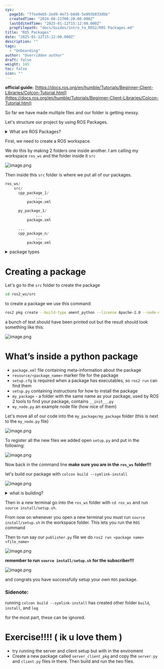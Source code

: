 ```yaml
---
sys:
  pageId: "7fea9eb5-2ed9-4e73-b6d6-5e093b833dbb"
  createdTime: "2024-08-21T00:28:00.000Z"
  lastEditedTime: "2025-01-12T15:12:00.000Z"
  propFilepath: "docs/Guides/intro_to_ROS2/ROS Packages.md"
title: "ROS Packages"
date: "2025-01-12T15:12:00.000Z"
description: ""
tags:
  - "Onboarding"
author: "Overridden author"
draft: false
weight: 145
toc: false
icon: ""
---
```


**official guide:** [https://docs.ros.org/en/humble/Tutorials/Beginner-Client-Libraries/Colcon-Tutorial.html](https://docs.ros.org/en/humble/Tutorials/Beginner-Client-Libraries/Colcon-Tutorial.html)

So far we have made multiple files and our folder is getting messy.

Let's structure our project by using ROS Packages.

<details>

<summary>What are ROS Packages?</summary>

ROS Packages are, as the name implies, packages of code that are highly sharable between ROS developers.

They consist of a folder, `package.xml` file, and source code

```python
      cpp_package_1/
		      ... imagine much code files here ..
          package.xml
```

</details>

First, we need to create a ROS workspace.

We do this by making 2 folders one inside another. I am calling my workspace `ros_ws` and the folder inside it `src`

![image.png](https://prod-files-secure.s3.us-west-2.amazonaws.com/d518164a-d88e-44d1-a4ee-3adb3bd8bce0/70706947-fd18-4537-a67b-e12946812d31/image.png?X-Amz-Algorithm=AWS4-HMAC-SHA256&X-Amz-Content-Sha256=UNSIGNED-PAYLOAD&X-Amz-Credential=ASIAZI2LB466SI2WIUPK%2F20250605%2Fus-west-2%2Fs3%2Faws4_request&X-Amz-Date=20250605T090952Z&X-Amz-Expires=3600&X-Amz-Security-Token=IQoJb3JpZ2luX2VjEGkaCXVzLXdlc3QtMiJHMEUCIFs2C66j9%2B8IWl5ttT7kaiHmimrfexSrW%2Fznxmaej5LWAiEAoYsjGyVe%2F1aTCtcyXDsmPgWdgWtpDUWgjB3QluNJLMAq%2FwMIQhAAGgw2Mzc0MjMxODM4MDUiDDKSlZZ%2FtmWv%2Bvm9jircA1KQLzYrPGwtRyTl3klAzxR04%2B0kFa%2F3SeLSJHkUlIHV0bQEXh%2B7URk6Tj5Anpn3rpyTle4TqEcmfEwDToC1M3bhUZ7ySVDmCVzvQR6QYG3YgtoW1dtyBgYNHYDA763Ew6eF8zmENSoXQ9loEzhKgV3I5aOp6KBATYt8gdSbmTa1GPYWfzoDzC184PG%2Bs7AFQ9lxQFatEhz0ycFLiEeqoHdj40Qgmp%2FjRxsCFaPls8L%2BtAX3lIrV%2FKcBr0Dvfds5nyjJ77%2FCfoTaPQWyH0drZ7BRgwnD2E7pO5lSqW7%2Fb5XUmtOfY%2B68n6P799mrx1QhsPXbC67BSpEdRbcRVaudownduqbu8ULAwysQsVFwiUOsofHAPTGBWtLk3jriLt9FHM8RcIrKhI4aMS0o23i%2BTRp0Gz2oS4woikIRLwcyfbyjwB6frNv2xDefVhz121uz6pv01jWzZ9Z3Fo3p6XFsTsaCybxTfIl3QyTfLRZufYN2a9PkE4ToQhsuKM09l55WDYWFMcAt5dg1L3QXSyTuuecWcwL3N6lzWehIdJNSCAY%2FDx%2Fb8V8IRKYZRiM%2Fhk%2BdHOM8wJDEO97BCWmHPIQtaLV0%2FtidHN0kktHtJeVDp5yplRk6jHKXlvZHAirYMNCuhcIGOqUBK%2B2PHZRGJFq1EVoOUN%2BLQdWVAcrOrETnTS4SjmXIpsyPXJv2JeieKfA06WUjlCflnnbVtncPZJ8ESJ4L%2B%2Bs6%2BeI71hLu2v9v6eT4QhpGiJIUqXGlJ6tOO%2BHlgKy6ONwLX5Fz0t0YJVENWBXMx0lqLS9X2U4Pd8lFPkoKX4j%2BHRrsSbnqXiOpKNcUbfxVYiXNybl6ig%2FDPhZiqkicSG4%2FJjh4WoZS&X-Amz-Signature=0d846b473d3e08f6650fcf46ad420fd01d802fe93c32930cdff8432f2fc47915&X-Amz-SignedHeaders=host&x-id=GetObject)

Then inside this `src` folder is where we put all of our packages.

```python
ros_ws/
    src/
      cpp_package_1/
		      ...
          package.xml

      py_package_1/
		      ...
          package.xml

      ...
      cpp_package_n/
		      ...
          package.xml

```

<details>

<summary>package types</summary>

packages can be either `C++` or python.

the intern file structure is different for each but for this guide we will stick to creating python packages

</details>

# Creating a package

Let's go to the `src` folder to create the package

```bash
cd ros2_ws/src
```

to create a package we use this command:

```bash
ros2 pkg create --build-type ament_python --license Apache-2.0 --node-name my_node my_package
```

a bunch of text should have been printed out but the result should look something like this:

![image.png](https://prod-files-secure.s3.us-west-2.amazonaws.com/d518164a-d88e-44d1-a4ee-3adb3bd8bce0/e6cf1e3f-8512-4a3e-b131-079f800bf3e8/image.png?X-Amz-Algorithm=AWS4-HMAC-SHA256&X-Amz-Content-Sha256=UNSIGNED-PAYLOAD&X-Amz-Credential=ASIAZI2LB466SI2WIUPK%2F20250605%2Fus-west-2%2Fs3%2Faws4_request&X-Amz-Date=20250605T090952Z&X-Amz-Expires=3600&X-Amz-Security-Token=IQoJb3JpZ2luX2VjEGkaCXVzLXdlc3QtMiJHMEUCIFs2C66j9%2B8IWl5ttT7kaiHmimrfexSrW%2Fznxmaej5LWAiEAoYsjGyVe%2F1aTCtcyXDsmPgWdgWtpDUWgjB3QluNJLMAq%2FwMIQhAAGgw2Mzc0MjMxODM4MDUiDDKSlZZ%2FtmWv%2Bvm9jircA1KQLzYrPGwtRyTl3klAzxR04%2B0kFa%2F3SeLSJHkUlIHV0bQEXh%2B7URk6Tj5Anpn3rpyTle4TqEcmfEwDToC1M3bhUZ7ySVDmCVzvQR6QYG3YgtoW1dtyBgYNHYDA763Ew6eF8zmENSoXQ9loEzhKgV3I5aOp6KBATYt8gdSbmTa1GPYWfzoDzC184PG%2Bs7AFQ9lxQFatEhz0ycFLiEeqoHdj40Qgmp%2FjRxsCFaPls8L%2BtAX3lIrV%2FKcBr0Dvfds5nyjJ77%2FCfoTaPQWyH0drZ7BRgwnD2E7pO5lSqW7%2Fb5XUmtOfY%2B68n6P799mrx1QhsPXbC67BSpEdRbcRVaudownduqbu8ULAwysQsVFwiUOsofHAPTGBWtLk3jriLt9FHM8RcIrKhI4aMS0o23i%2BTRp0Gz2oS4woikIRLwcyfbyjwB6frNv2xDefVhz121uz6pv01jWzZ9Z3Fo3p6XFsTsaCybxTfIl3QyTfLRZufYN2a9PkE4ToQhsuKM09l55WDYWFMcAt5dg1L3QXSyTuuecWcwL3N6lzWehIdJNSCAY%2FDx%2Fb8V8IRKYZRiM%2Fhk%2BdHOM8wJDEO97BCWmHPIQtaLV0%2FtidHN0kktHtJeVDp5yplRk6jHKXlvZHAirYMNCuhcIGOqUBK%2B2PHZRGJFq1EVoOUN%2BLQdWVAcrOrETnTS4SjmXIpsyPXJv2JeieKfA06WUjlCflnnbVtncPZJ8ESJ4L%2B%2Bs6%2BeI71hLu2v9v6eT4QhpGiJIUqXGlJ6tOO%2BHlgKy6ONwLX5Fz0t0YJVENWBXMx0lqLS9X2U4Pd8lFPkoKX4j%2BHRrsSbnqXiOpKNcUbfxVYiXNybl6ig%2FDPhZiqkicSG4%2FJjh4WoZS&X-Amz-Signature=8ce909a0d69280c82af57564c9ca3e118da93e9fd69e5e81a5d4cdc43f0870bd&X-Amz-SignedHeaders=host&x-id=GetObject)

# What’s inside a python package

- `package.xml` file containing meta-information about the package
- `resource/<package_name>` marker file for the package
- `setup.cfg` is required when a package has executables, so `ros2 run` can find them
- `setup.py` containing instructions for how to install the package
- `my_package` - a folder with the same name as your package, used by ROS 2 tools to find your package, contains `__init__.py`
- `my_node.py` an example node file (how nice of them)

Let's move all of our code into the `my_package/my_package` folder (this is next to the `my_node.py` file)

![image.png](https://prod-files-secure.s3.us-west-2.amazonaws.com/d518164a-d88e-44d1-a4ee-3adb3bd8bce0/9ce58f11-0da9-4d3e-b86d-506a9685d378/image.png?X-Amz-Algorithm=AWS4-HMAC-SHA256&X-Amz-Content-Sha256=UNSIGNED-PAYLOAD&X-Amz-Credential=ASIAZI2LB466SI2WIUPK%2F20250605%2Fus-west-2%2Fs3%2Faws4_request&X-Amz-Date=20250605T090952Z&X-Amz-Expires=3600&X-Amz-Security-Token=IQoJb3JpZ2luX2VjEGkaCXVzLXdlc3QtMiJHMEUCIFs2C66j9%2B8IWl5ttT7kaiHmimrfexSrW%2Fznxmaej5LWAiEAoYsjGyVe%2F1aTCtcyXDsmPgWdgWtpDUWgjB3QluNJLMAq%2FwMIQhAAGgw2Mzc0MjMxODM4MDUiDDKSlZZ%2FtmWv%2Bvm9jircA1KQLzYrPGwtRyTl3klAzxR04%2B0kFa%2F3SeLSJHkUlIHV0bQEXh%2B7URk6Tj5Anpn3rpyTle4TqEcmfEwDToC1M3bhUZ7ySVDmCVzvQR6QYG3YgtoW1dtyBgYNHYDA763Ew6eF8zmENSoXQ9loEzhKgV3I5aOp6KBATYt8gdSbmTa1GPYWfzoDzC184PG%2Bs7AFQ9lxQFatEhz0ycFLiEeqoHdj40Qgmp%2FjRxsCFaPls8L%2BtAX3lIrV%2FKcBr0Dvfds5nyjJ77%2FCfoTaPQWyH0drZ7BRgwnD2E7pO5lSqW7%2Fb5XUmtOfY%2B68n6P799mrx1QhsPXbC67BSpEdRbcRVaudownduqbu8ULAwysQsVFwiUOsofHAPTGBWtLk3jriLt9FHM8RcIrKhI4aMS0o23i%2BTRp0Gz2oS4woikIRLwcyfbyjwB6frNv2xDefVhz121uz6pv01jWzZ9Z3Fo3p6XFsTsaCybxTfIl3QyTfLRZufYN2a9PkE4ToQhsuKM09l55WDYWFMcAt5dg1L3QXSyTuuecWcwL3N6lzWehIdJNSCAY%2FDx%2Fb8V8IRKYZRiM%2Fhk%2BdHOM8wJDEO97BCWmHPIQtaLV0%2FtidHN0kktHtJeVDp5yplRk6jHKXlvZHAirYMNCuhcIGOqUBK%2B2PHZRGJFq1EVoOUN%2BLQdWVAcrOrETnTS4SjmXIpsyPXJv2JeieKfA06WUjlCflnnbVtncPZJ8ESJ4L%2B%2Bs6%2BeI71hLu2v9v6eT4QhpGiJIUqXGlJ6tOO%2BHlgKy6ONwLX5Fz0t0YJVENWBXMx0lqLS9X2U4Pd8lFPkoKX4j%2BHRrsSbnqXiOpKNcUbfxVYiXNybl6ig%2FDPhZiqkicSG4%2FJjh4WoZS&X-Amz-Signature=c2ca2ee7c8117113f4c34a6945190c589af2c39052f2b84c44484d0867b76952&X-Amz-SignedHeaders=host&x-id=GetObject)

To register all the new files we added open `setup.py` and put in the following:

![image.png](https://prod-files-secure.s3.us-west-2.amazonaws.com/d518164a-d88e-44d1-a4ee-3adb3bd8bce0/1cd7c262-4cae-4496-9d75-c178537d24a2/image.png?X-Amz-Algorithm=AWS4-HMAC-SHA256&X-Amz-Content-Sha256=UNSIGNED-PAYLOAD&X-Amz-Credential=ASIAZI2LB466SI2WIUPK%2F20250605%2Fus-west-2%2Fs3%2Faws4_request&X-Amz-Date=20250605T090952Z&X-Amz-Expires=3600&X-Amz-Security-Token=IQoJb3JpZ2luX2VjEGkaCXVzLXdlc3QtMiJHMEUCIFs2C66j9%2B8IWl5ttT7kaiHmimrfexSrW%2Fznxmaej5LWAiEAoYsjGyVe%2F1aTCtcyXDsmPgWdgWtpDUWgjB3QluNJLMAq%2FwMIQhAAGgw2Mzc0MjMxODM4MDUiDDKSlZZ%2FtmWv%2Bvm9jircA1KQLzYrPGwtRyTl3klAzxR04%2B0kFa%2F3SeLSJHkUlIHV0bQEXh%2B7URk6Tj5Anpn3rpyTle4TqEcmfEwDToC1M3bhUZ7ySVDmCVzvQR6QYG3YgtoW1dtyBgYNHYDA763Ew6eF8zmENSoXQ9loEzhKgV3I5aOp6KBATYt8gdSbmTa1GPYWfzoDzC184PG%2Bs7AFQ9lxQFatEhz0ycFLiEeqoHdj40Qgmp%2FjRxsCFaPls8L%2BtAX3lIrV%2FKcBr0Dvfds5nyjJ77%2FCfoTaPQWyH0drZ7BRgwnD2E7pO5lSqW7%2Fb5XUmtOfY%2B68n6P799mrx1QhsPXbC67BSpEdRbcRVaudownduqbu8ULAwysQsVFwiUOsofHAPTGBWtLk3jriLt9FHM8RcIrKhI4aMS0o23i%2BTRp0Gz2oS4woikIRLwcyfbyjwB6frNv2xDefVhz121uz6pv01jWzZ9Z3Fo3p6XFsTsaCybxTfIl3QyTfLRZufYN2a9PkE4ToQhsuKM09l55WDYWFMcAt5dg1L3QXSyTuuecWcwL3N6lzWehIdJNSCAY%2FDx%2Fb8V8IRKYZRiM%2Fhk%2BdHOM8wJDEO97BCWmHPIQtaLV0%2FtidHN0kktHtJeVDp5yplRk6jHKXlvZHAirYMNCuhcIGOqUBK%2B2PHZRGJFq1EVoOUN%2BLQdWVAcrOrETnTS4SjmXIpsyPXJv2JeieKfA06WUjlCflnnbVtncPZJ8ESJ4L%2B%2Bs6%2BeI71hLu2v9v6eT4QhpGiJIUqXGlJ6tOO%2BHlgKy6ONwLX5Fz0t0YJVENWBXMx0lqLS9X2U4Pd8lFPkoKX4j%2BHRrsSbnqXiOpKNcUbfxVYiXNybl6ig%2FDPhZiqkicSG4%2FJjh4WoZS&X-Amz-Signature=674605d3e222e3b9fddced9510f4f77486e7566e4db8158d90e0a04855037535&X-Amz-SignedHeaders=host&x-id=GetObject)

Now back in the command line **make sure you are in the** **`ros_ws`** **folder!!!**

let's build our package with `colcon build --symlink-install`

![image.png](https://prod-files-secure.s3.us-west-2.amazonaws.com/d518164a-d88e-44d1-a4ee-3adb3bd8bce0/2f2a0d27-b173-48fd-b189-5f5c0ce65619/image.png?X-Amz-Algorithm=AWS4-HMAC-SHA256&X-Amz-Content-Sha256=UNSIGNED-PAYLOAD&X-Amz-Credential=ASIAZI2LB466SI2WIUPK%2F20250605%2Fus-west-2%2Fs3%2Faws4_request&X-Amz-Date=20250605T090952Z&X-Amz-Expires=3600&X-Amz-Security-Token=IQoJb3JpZ2luX2VjEGkaCXVzLXdlc3QtMiJHMEUCIFs2C66j9%2B8IWl5ttT7kaiHmimrfexSrW%2Fznxmaej5LWAiEAoYsjGyVe%2F1aTCtcyXDsmPgWdgWtpDUWgjB3QluNJLMAq%2FwMIQhAAGgw2Mzc0MjMxODM4MDUiDDKSlZZ%2FtmWv%2Bvm9jircA1KQLzYrPGwtRyTl3klAzxR04%2B0kFa%2F3SeLSJHkUlIHV0bQEXh%2B7URk6Tj5Anpn3rpyTle4TqEcmfEwDToC1M3bhUZ7ySVDmCVzvQR6QYG3YgtoW1dtyBgYNHYDA763Ew6eF8zmENSoXQ9loEzhKgV3I5aOp6KBATYt8gdSbmTa1GPYWfzoDzC184PG%2Bs7AFQ9lxQFatEhz0ycFLiEeqoHdj40Qgmp%2FjRxsCFaPls8L%2BtAX3lIrV%2FKcBr0Dvfds5nyjJ77%2FCfoTaPQWyH0drZ7BRgwnD2E7pO5lSqW7%2Fb5XUmtOfY%2B68n6P799mrx1QhsPXbC67BSpEdRbcRVaudownduqbu8ULAwysQsVFwiUOsofHAPTGBWtLk3jriLt9FHM8RcIrKhI4aMS0o23i%2BTRp0Gz2oS4woikIRLwcyfbyjwB6frNv2xDefVhz121uz6pv01jWzZ9Z3Fo3p6XFsTsaCybxTfIl3QyTfLRZufYN2a9PkE4ToQhsuKM09l55WDYWFMcAt5dg1L3QXSyTuuecWcwL3N6lzWehIdJNSCAY%2FDx%2Fb8V8IRKYZRiM%2Fhk%2BdHOM8wJDEO97BCWmHPIQtaLV0%2FtidHN0kktHtJeVDp5yplRk6jHKXlvZHAirYMNCuhcIGOqUBK%2B2PHZRGJFq1EVoOUN%2BLQdWVAcrOrETnTS4SjmXIpsyPXJv2JeieKfA06WUjlCflnnbVtncPZJ8ESJ4L%2B%2Bs6%2BeI71hLu2v9v6eT4QhpGiJIUqXGlJ6tOO%2BHlgKy6ONwLX5Fz0t0YJVENWBXMx0lqLS9X2U4Pd8lFPkoKX4j%2BHRrsSbnqXiOpKNcUbfxVYiXNybl6ig%2FDPhZiqkicSG4%2FJjh4WoZS&X-Amz-Signature=a5c74d50b5e5cbccd25bcccf229f6fc4a9c9b889a05cd17c621c9d96de3cd78d&X-Amz-SignedHeaders=host&x-id=GetObject)

<details>

<summary>what is building?</summary>

if you are a CS major at Rose-Hulman you will learn the answer to this in CSSE132

but TLDR; is it combines all the code files into one program that can be run easily 

</details>

Then in a new terminal go into the `ros_ws` folder with `cd ros_ws` and run `source install/setup.sh`. 

From now on whenever you open a new terminal you must run `source install/setup.sh` in the workspace folder. This lets you run the `ROS` command

Then to run say our `publisher.py` file we do `ros2 run <package name> <file_name>`

![image.png](https://prod-files-secure.s3.us-west-2.amazonaws.com/d518164a-d88e-44d1-a4ee-3adb3bd8bce0/4f4b1219-3a44-4632-aa0a-ce3471699f59/image.png?X-Amz-Algorithm=AWS4-HMAC-SHA256&X-Amz-Content-Sha256=UNSIGNED-PAYLOAD&X-Amz-Credential=ASIAZI2LB466SI2WIUPK%2F20250605%2Fus-west-2%2Fs3%2Faws4_request&X-Amz-Date=20250605T090952Z&X-Amz-Expires=3600&X-Amz-Security-Token=IQoJb3JpZ2luX2VjEGkaCXVzLXdlc3QtMiJHMEUCIFs2C66j9%2B8IWl5ttT7kaiHmimrfexSrW%2Fznxmaej5LWAiEAoYsjGyVe%2F1aTCtcyXDsmPgWdgWtpDUWgjB3QluNJLMAq%2FwMIQhAAGgw2Mzc0MjMxODM4MDUiDDKSlZZ%2FtmWv%2Bvm9jircA1KQLzYrPGwtRyTl3klAzxR04%2B0kFa%2F3SeLSJHkUlIHV0bQEXh%2B7URk6Tj5Anpn3rpyTle4TqEcmfEwDToC1M3bhUZ7ySVDmCVzvQR6QYG3YgtoW1dtyBgYNHYDA763Ew6eF8zmENSoXQ9loEzhKgV3I5aOp6KBATYt8gdSbmTa1GPYWfzoDzC184PG%2Bs7AFQ9lxQFatEhz0ycFLiEeqoHdj40Qgmp%2FjRxsCFaPls8L%2BtAX3lIrV%2FKcBr0Dvfds5nyjJ77%2FCfoTaPQWyH0drZ7BRgwnD2E7pO5lSqW7%2Fb5XUmtOfY%2B68n6P799mrx1QhsPXbC67BSpEdRbcRVaudownduqbu8ULAwysQsVFwiUOsofHAPTGBWtLk3jriLt9FHM8RcIrKhI4aMS0o23i%2BTRp0Gz2oS4woikIRLwcyfbyjwB6frNv2xDefVhz121uz6pv01jWzZ9Z3Fo3p6XFsTsaCybxTfIl3QyTfLRZufYN2a9PkE4ToQhsuKM09l55WDYWFMcAt5dg1L3QXSyTuuecWcwL3N6lzWehIdJNSCAY%2FDx%2Fb8V8IRKYZRiM%2Fhk%2BdHOM8wJDEO97BCWmHPIQtaLV0%2FtidHN0kktHtJeVDp5yplRk6jHKXlvZHAirYMNCuhcIGOqUBK%2B2PHZRGJFq1EVoOUN%2BLQdWVAcrOrETnTS4SjmXIpsyPXJv2JeieKfA06WUjlCflnnbVtncPZJ8ESJ4L%2B%2Bs6%2BeI71hLu2v9v6eT4QhpGiJIUqXGlJ6tOO%2BHlgKy6ONwLX5Fz0t0YJVENWBXMx0lqLS9X2U4Pd8lFPkoKX4j%2BHRrsSbnqXiOpKNcUbfxVYiXNybl6ig%2FDPhZiqkicSG4%2FJjh4WoZS&X-Amz-Signature=11add78859401a7b9ee662363543597343b4fab6cd5b8d5064002727b72477c9&X-Amz-SignedHeaders=host&x-id=GetObject)

**remember to run** **`source install/setup.sh`** **for the subscriber!!!**

![image.png](https://prod-files-secure.s3.us-west-2.amazonaws.com/d518164a-d88e-44d1-a4ee-3adb3bd8bce0/02121119-dad4-49ec-8356-c956108b4243/image.png?X-Amz-Algorithm=AWS4-HMAC-SHA256&X-Amz-Content-Sha256=UNSIGNED-PAYLOAD&X-Amz-Credential=ASIAZI2LB466SI2WIUPK%2F20250605%2Fus-west-2%2Fs3%2Faws4_request&X-Amz-Date=20250605T090952Z&X-Amz-Expires=3600&X-Amz-Security-Token=IQoJb3JpZ2luX2VjEGkaCXVzLXdlc3QtMiJHMEUCIFs2C66j9%2B8IWl5ttT7kaiHmimrfexSrW%2Fznxmaej5LWAiEAoYsjGyVe%2F1aTCtcyXDsmPgWdgWtpDUWgjB3QluNJLMAq%2FwMIQhAAGgw2Mzc0MjMxODM4MDUiDDKSlZZ%2FtmWv%2Bvm9jircA1KQLzYrPGwtRyTl3klAzxR04%2B0kFa%2F3SeLSJHkUlIHV0bQEXh%2B7URk6Tj5Anpn3rpyTle4TqEcmfEwDToC1M3bhUZ7ySVDmCVzvQR6QYG3YgtoW1dtyBgYNHYDA763Ew6eF8zmENSoXQ9loEzhKgV3I5aOp6KBATYt8gdSbmTa1GPYWfzoDzC184PG%2Bs7AFQ9lxQFatEhz0ycFLiEeqoHdj40Qgmp%2FjRxsCFaPls8L%2BtAX3lIrV%2FKcBr0Dvfds5nyjJ77%2FCfoTaPQWyH0drZ7BRgwnD2E7pO5lSqW7%2Fb5XUmtOfY%2B68n6P799mrx1QhsPXbC67BSpEdRbcRVaudownduqbu8ULAwysQsVFwiUOsofHAPTGBWtLk3jriLt9FHM8RcIrKhI4aMS0o23i%2BTRp0Gz2oS4woikIRLwcyfbyjwB6frNv2xDefVhz121uz6pv01jWzZ9Z3Fo3p6XFsTsaCybxTfIl3QyTfLRZufYN2a9PkE4ToQhsuKM09l55WDYWFMcAt5dg1L3QXSyTuuecWcwL3N6lzWehIdJNSCAY%2FDx%2Fb8V8IRKYZRiM%2Fhk%2BdHOM8wJDEO97BCWmHPIQtaLV0%2FtidHN0kktHtJeVDp5yplRk6jHKXlvZHAirYMNCuhcIGOqUBK%2B2PHZRGJFq1EVoOUN%2BLQdWVAcrOrETnTS4SjmXIpsyPXJv2JeieKfA06WUjlCflnnbVtncPZJ8ESJ4L%2B%2Bs6%2BeI71hLu2v9v6eT4QhpGiJIUqXGlJ6tOO%2BHlgKy6ONwLX5Fz0t0YJVENWBXMx0lqLS9X2U4Pd8lFPkoKX4j%2BHRrsSbnqXiOpKNcUbfxVYiXNybl6ig%2FDPhZiqkicSG4%2FJjh4WoZS&X-Amz-Signature=f3929422a36194e6e712ba561abf1820d1b7f68d97c10b23e5ad762cae9a2dd0&X-Amz-SignedHeaders=host&x-id=GetObject)

and congrats you have successfully setup your own `ROS` package.

### Sidenote:

running `colcon build --symlink-install` has created other folder `build`, `install`, and `log`

for the most part, these can be ignored.

# Exercise!!!! ( ik u love them )

- try running the server and client setup but with in the enviroment
- Create a new package called `server_client_pkg` and copy the `server.py` and `client.py` files in there. Then build and run the two files.
